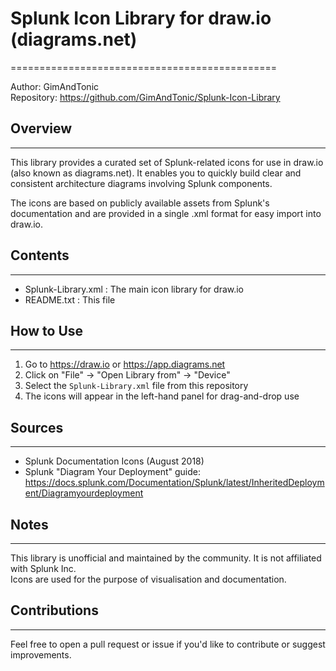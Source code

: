 # Splunk Icon Library for draw.io (diagrams.net)
==============================================

Author: GimAndTonic  
Repository: https://github.com/GimAndTonic/Splunk-Icon-Library  

## Overview
--------
This library provides a curated set of Splunk-related icons for use in draw.io (also known as diagrams.net). It enables you to quickly build clear and consistent architecture diagrams involving Splunk components.

The icons are based on publicly available assets from Splunk's documentation and are provided in a single .xml format for easy import into draw.io.

## Contents
--------
- Splunk-Library.xml  : The main icon library for draw.io
- README.txt          : This file

## How to Use
----------
1. Go to https://draw.io or https://app.diagrams.net
2. Click on "File" → "Open Library from" → "Device"
3. Select the `Splunk-Library.xml` file from this repository
4. The icons will appear in the left-hand panel for drag-and-drop use

## Sources
-------
- Splunk Documentation Icons (August 2018)
- Splunk "Diagram Your Deployment" guide:  
  https://docs.splunk.com/Documentation/Splunk/latest/InheritedDeployment/Diagramyourdeployment

## Notes
-----
This library is unofficial and maintained by the community. It is not affiliated with Splunk Inc.  
Icons are used for the purpose of visualisation and documentation.

## Contributions
-------------
Feel free to open a pull request or issue if you'd like to contribute or suggest improvements.
